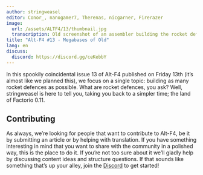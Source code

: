 ```yaml
---
author: stringweasel
editor: Conor_, nanogamer7, Therenas, nicgarner, Firerazer
image:
  url: /assets/ALTF4/13/thumbnail.jpg
  transcription: Old screenshot of an assembler building the rocket defence item
title: "Alt-F4 #13 - Megabases of Old"
lang: en
discuss:
  discord: https://discord.gg/ceKebbY
---
```


In this spookily coincidental issue 13 of Alt-F4 published on Friday 13th (it’s almost like we planned this), we focus on a single topic: building as many rocket defences as possible. What are rocket defences, you ask? Well, stringweasel is here to tell you, taking you back to a simpler time; the land of Factorio 0.11.

## Contributing

As always, we’re looking for people that want to contribute to Alt-F4, be it by submitting an article or by helping with translation. If you have something interesting in mind that you want to share with the community in a polished way, this is the place to do it. If you’re not too sure about it we’ll gladly help by discussing content ideas and structure questions. If that sounds like something that’s up your alley, join the [Discord](https://discord.gg/nxnCFkb) to get started!
